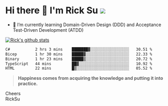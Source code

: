 # Hi there 👋 I'm Rick Su ![](https://komarev.com/ghpvc/?username=ricksu978)
<!--
**ricksu978/ricksu978** is a ✨ _special_ ✨ repository because its `README.md` (this file) appears on your GitHub profile.

Here are some ideas to get you started:

- 🔭 I’m currently working on ...
-->
- 🌱 I’m currently learning Domain-Driven Design (DDD) and Acceptance Test-Driven Development (ATDD)
<!--
- 👯 I’m looking to collaborate on ...
- 🤔 I’m looking for help with ...
- 💬 Ask me about ...
- 📫 How to reach me: ...
- 😄 Pronouns: ...
- ⚡ Fun fact: ...
-->
[![Rick's github stats](https://github-readme-stats.vercel.app/api?username=ricksu978&theme=dark)](https://github.com/ricksu978/ricksu978)

<!--START_SECTION:waka-->

```txt
C#           2 hrs 3 mins    ███████▓░░░░░░░░░░░░░░░░░   30.51 %
Bicep        1 hr 30 mins    █████▓░░░░░░░░░░░░░░░░░░░   22.33 %
Binary       1 hr 23 mins    █████▒░░░░░░░░░░░░░░░░░░░   20.72 %
TypeScript   44 mins         ██▓░░░░░░░░░░░░░░░░░░░░░░   10.92 %
HTML         22 mins         █▒░░░░░░░░░░░░░░░░░░░░░░░   05.52 %
```

<!--END_SECTION:waka-->

> **Happiness comes from acquiring the knowledge and putting it into practice.**

Cheers  
RickSu 
